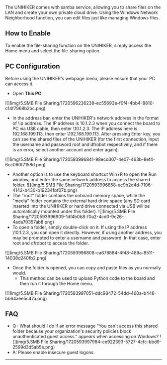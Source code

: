 The UNIHIKER comes with samba service, allowing you to share files on the LAN and create your own private cloud drive. Using the Windows Network Neighborhood function, you can edit files just like managing Windows files.
## **How to Enable**
To enable the file-sharing function on the UNIHIKER, simply access the Home menu and select the file-sharing option.
## **PC Configuration**
Before using the UNIHIKER's webpage menu, please ensure that your PC can access it.

- Open **This PC** .

![](img/5.SMB File Sharing/1720596236238-ec55693e-f0f4-4bb4-8810-c14f7968b2bc.png)

- In the address bar, enter the UNIHIKER's network address in the format of \\ip address\. The IP address is 10.1.2.3 when you connect the board to PC via USB cable, then enter \\10.1.2.3\. The IP address here is 192.168.199.113, then enter \\192.168.199.113\. After pressing Enter key, you can see the shared files of the UNIHIKER (for the first connection, input the username and password root and dfrobot respectively, and if there is an error, select another account and enter again).

![](img/5.SMB File Sharing/1720593996841-98ecd307-4e07-463b-8ef4-6cc060f7158d.png)

- Another option is to use the keyboard shortcut Win+R to open the Run window, and enter the same network address to access the shared folder.
![](img/5.SMB File Sharing/1720593996858-ec9b2d4d-7106-4142-b430-b19234fbf07b.png)
- The "root" folder contains the onboard memory space, while the "media" folder contains the external hard drive space (any SD card inserted into the UNIHIKER or hard drive connected via USB will be automatically mounted under this folder).
![](img/5.SMB File Sharing/1720593996909-1df4b0b8-f0a2-4cd0-9c26-4ada70357ab8.png)
- To open a folder, simply double-click on it. If using the IP address \\10.1.2.3\, you can open it directly. However, if using another address, you may be prompted to enter a username and password. In that case, enter root and dfrobot to access the folder.


![](img/5.SMB File Sharing/1720593996808-ca678884-4f48-489a-8511-14038d240fb2.png)

- Once the folder is opened, you can copy and paste files as you normally would.
   - This method can be used to upload Python code to the board and then run it through the Home menu.

![](img/5.SMB File Sharing/1720593997051-ddc98472-54dd-460a-b448-bb64aee5c47a.png)
## FAQ

- Q : What should I do if an error message "You can't access this shared folder because your organization's security policies block unauthenticated guest access." appears when accessing on Windows?
![](img/5.SMB File Sharing/1720593997984-ce922393-5727-4cfc-bbd9-2599d3d5ab5e.png)
- A: Please enable insecure guest logons.


---  

